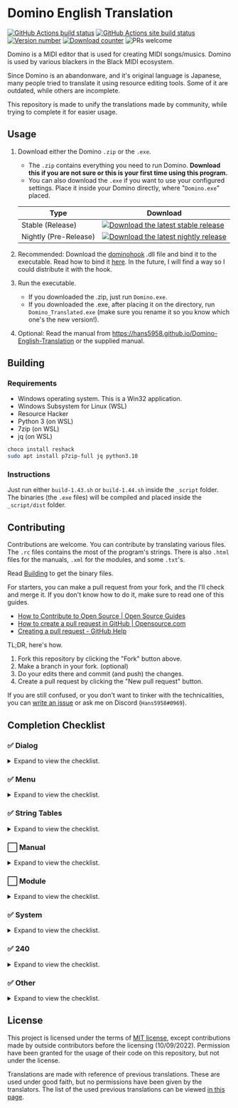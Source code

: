 
# Domino English Translation

[![GitHub Actions build status](https://img.shields.io/github/actions/workflow/status/Hans5958/Domino-English-Translation/PushCheck.yml?style=flat-square)](https://github.com/Hans5958/Domino-English-Translation/actions/)
[![GitHub Actions site build status](https://img.shields.io/github/actions/workflow/status/Hans5958/Domino-English-Translation/SiteDeploy.yml?style=flat-square&label=site)](https://github.com/Hans5958/Domino-English-Translation/actions/)
[![Version number](https://img.shields.io/github/v/release/Hans5958/Domino-English-Translation?style=flat-square)](https://github.com/Hans5958/Domino-English-Translation/releases/)
[![Download counter](https://img.shields.io/github/downloads/Hans5958/Domino-English-Translation/total.svg?style=flat-square)](https://github.com/Hans5958/Domino-English-Translation/releases/)
![PRs welcome](https://img.shields.io/badge/PRs-welcome-brightgreen.svg?style=flat-square)
<!-- [![Discord](https://img.shields.io/discord/139268201803546624.svg?color=7289DA&style=flat-square)](https://discord.gg/s42aft8) -->

Domino is a MIDI editor that is used for creating MIDI songs/musics. Domino is used by various blackers in the Black MIDI ecosystem.

Since Domino is an abandonware, and it's original language is Japanese, many people tried to translate it using resource editing tools. Some of it are outdated, while others are incomplete.

This repository is made to unify the translations made by community, while trying to complete it for easier usage.

## Usage

1. Download either the Domino `.zip` or the `.exe`.  
	- The `.zip` contains everything you need to run Domino. __Download this if you are not sure or this is your first time using this program.__  
	- You can also download the `.exe` if you want to use your configured settings. Place it inside your Domino directly, where "`Domino.exe`" placed.

	| Type | Download |
	| - | - |
	| Stable (Release) | [![Download the latest stable release](https://img.shields.io/github/v/release/Hans5958/Domino-English-Translation?label=download&style=flat-square)](https://github.com/Hans5958/Domino-English-Translation/releases/latest)
	| Nightly (Pre-Release) | [![Download the latest nightly release](https://img.shields.io/github/v/release/Hans5958/Domino-English-Translation?include_prereleases&label=download&style=flat-square)](https://github.com/Hans5958/Domino-English-Translation/releases)

2. Recommended: Download the [dominohook](https://github.com/khang06/dominohook/releases) .dll file and bind it to the executable.
   Read how to bind it [here](https://github.com/khang06/dominohook/blob/master/README.md#usage). In the future, I will find a way so I could distribute it with the hook.

3. Run the executable.
	- If you downloaded the .zip, just run `Domino.exe`.
	- If you downloaded the .exe, after placing it on the directory, run `Domino_Translated.exe` (make sure you rename it so you know which one's the new version!).

4. Optional: Read the manual from https://hans5958.github.io/Domino-English-Translation or the supplied manual.

## Building

### Requirements

- Windows operating system. This is a Win32 application.
- Windows Subsystem for Linux (WSL)
- Resource Hacker
- Python 3 (on WSL)
- 7zip (on WSL)
- jq (on WSL)

```bash
choco install reshack
sudo apt install p7zip-full jq python3.10
```

### Instructions

Just run either `build-1.43.sh` or `build-1.44.sh` inside the `_script` folder. The binaries (the `.exe` files) will be compiled and placed inside the `_script/dist` folder.

## Contributing

Contributions are welcome. You can contribute by translating various files. The `.rc` files contains the most of the program's strings. There is also `.html` files for the manuals, `.xml` for the modules, and some `.txt`'s.

Read [Building](#building) to get the binary files.

For starters, you can make a pull request from your fork, and the I'll check and merge it. If you don't know how to do it, make sure to read one of this guides.
- [How to Contribute to Open Source | Open Source Guides](https://opensource.guide/how-to-contribute/#opening-a-pull-request)
- [How to create a pull request in GitHub | Opensource.com](https://opensource.com/article/19/7/create-pull-request-github)
- [Creating a pull request - GitHub Help](https://help.github.com/en/github/collaborating-with-issues-and-pull-requests/creating-a-pull-request)

TL;DR, here's how.
1. Fork this repository by clicking the "Fork" button above.
2. Make a branch in your fork. (optional)
3. Do your edits there and commit (and push) the changes.
4. Create a pull request by clicking the "New pull request" button.

If you are still confused, or you don't want to tinker with the technicalities, you can [write an issue](https://github.com/Hans5958/Domino-English-Translation/issues) or ask me on Discord (`Hans5958#0969`). 
<!-- You can contribute by following these steps.

1. Fork the master repository.  
You can do this by visit [the repository](https://github.com/Hans5958/Domino-English-Translation/) and click the "Fork" button.

2. Do the edits on the forked repository.  
After you forked the repository, you can edit whatever you want. Don't forget to commit it, of course.

3. Create a pull request.  
After that, you can create a pull request by clicking the "New pull request" button. Follow the steps and we will review it. -->

## Completion Checklist

### ✅ Dialog

<details><summary>Expand to view the checklist.</summary>

- [x] 100
- [x] 131
- [x] 132
- [x] 133
- [x] 134
- [x] 135
- [x] 136
- [x] 137
- [x] 138
- [x] 139
- [x] 144
- [x] 145
- [x] 146
- [x] 148
- [x] 149
- [x] 150
- [x] 151
- [x] 152
- [x] 153
- [x] 154
- [x] 155
- [x] 156
- [x] 157
- [x] 158
- [x] 159
- [x] 160
- [x] 161
- [x] 162
- [x] 163
- [x] 164
- [x] 165
- [x] 166
- [x] 167
- [x] 168
- [x] 169
- [x] 170
- [x] 171
- [x] 172
- [x] 173
- [x] 174
- [x] 187
- [x] 188
- [x] 213
- [x] 216
- [x] 217
- [x] 219
- [x] 240
- [x] 266
- [x] 267
- [x] 268
- [x] 269
- [x] 270
- [x] 272
- [x] 273
- [x] 275
- [x] 276
- [x] 277
- [x] 278
- [x] 279
- [x] 280
- [x] 281
- [x] 282
- [x] 283
- [x] 284
- [x] 285
- [x] 286
- [x] 288
- [x] 289
- [x] 290
- [x] 291
- [x] 292
- [x] 293
- [x] 294
- [x] 295
- [x] 296
- [x] 297
- [x] 298
- [x] 299
- [x] 300
- [x] 301
- [x] 302
- [x] 303
- [x] 304
- [x] 305
- [x] 306
- [x] 307
- [x] 308
- [x] 309
- [x] 310
- [x] 311
- [x] 312
- [x] 313
- [x] 314
- [x] 315
- [x] 316
- [x] 317
- [x] 318
- [x] 319
- [x] 320
- [x] 321
- [x] 322
- [x] 323
- [x] 324
- [x] 325
- [x] 326
- [x] 327

</details>

### ✅ Menu

<details><summary>Expand to view the checklist.</summary>

- [x] 128
- [x] 130

</details>

### ✅ String Tables

<details><summary>Expand to view the checklist.</summary>

- [x] 1
- [x] 2
- [x] 3
- [x] 4
- [x] 5
- [x] 6
- [x] 7
- [x] 8
- [x] 9
- [x] 10
- [x] 11
- [x] 12
- [x] 13
- [x] 14
- [x] 15
- [x] 16
- [x] 17
- [x] 18
- [x] 19
- [x] 20
- [x] 21
- [x] 22
- [x] 23
- [x] 24
- [x] 25
- [x] 26
- [x] 27
- [x] 28
- [x] 29
- [x] 30
- [x] 31
- [x] 32
- [x] 33
- [x] 34
- [x] 35
- [x] 36
- [x] 37
- [x] 38
- [x] 39
- [x] 40
- [x] 41
- [x] 42
- [x] 43
- [x] 44
- [x] 45
- [x] 46
- [x] 47
- [x] 48
- [x] 49
- [x] 50
- [x] 51
- [x] 52
- [x] 53

</details>

### ⬜️ Manual

<details><summary>Expand to view the checklist.</summary>

- [x] Index (index.html)
- [x] Installation (install.html)
	- [x] System Requirements
	- [x] License
	- [x] Installing
	- [x] Updating
	- [x] Uninstalling
	- [x] Port Settings (important)
- [ ] Usage (use.html)
	- [ ] Area Names
	- [ ] Previewing Notes
	- [ ] Placing a Note
	- [ ] Playing
	- [ ] Playing in the Middle
	- [ ] Changing Note Length (Gate)
	- [ ] Changing Note Strength (Velocity)
	- [ ] Moving a Note
	- [ ] Undoing
	- [ ] Adjusting Snapping
	- [ ] Removing a Note
	- [ ] Changing Initial Gate and Velocity Values
	- [ ] Changing Initial Gate and Velocity Values Based on Other Notes
	- [ ] Moving Multiple Notes
	- [ ] Removing Multiple Notes
	- [ ] Duplicating Multiple Notes (Copy/Paste)
	- [ ] Duplicating Multiple Notes (Move Duplicate)
	- [ ] Changing Velocity Values of Multiple Notes
	- [ ] Changing Gate and Velocity Values of Multiple Notes
	- [ ] Slicing a Note
	- [ ] Gradually Shifting the Timing of Multiple Notes (Stroke)
	- [ ] Filtering Selection
	- [ ] Transposing Between Octaves
	- [ ] Switching Between Pen and Select Tools
	- [ ] Changing Instrument
	- [ ] Changing Volume and Pan of a Part
	- [ ] Changing Volume and Pan Live
	- [ ] Changing Pitch Bend and Expression Continuously (Mouse)
	- [ ] Changing Pitch Bend and Expression Continuously (Selection)
	- [ ] Copying Pitch Bend and Expression Curves
	- [ ] Changing Current Track
	- [ ] Displaying Notes Other Tracks at the Same Time (Onion Skin)
	- [ ] Changing Tempo
	- [ ] Editing Rhythm Track
	- [ ] Changing Note Strength on Rhythm Track
	- [ ] Converting a Track to a Rhythm Track
	- [ ] Naming a Track
	- [ ] Adding a Track
	- [ ] Adding a Track Set for a Port
	- [ ] Removing a Track
	- [ ] Rearranging a Track
	- [ ] Editing Multiple Tracks
	- [ ] Playing a Specific Track
	- [ ] Setting a Marker
	- [ ] Setting the Time Signature
	- [ ] Setting the Title and Other Project Properties
	- [ ] Inserting a Comment Event
	- [ ] Inserting an Exclusive Event
	- [ ] Inserting a Control Change Event
	- [ ] Inserting Multiple Control Change Events
	- [ ] Playing in a Loop
	- [ ] Syncing Playback Position with MIDI Devices
	- [ ] Using Variables
	- [ ] Recording in Real Time
	- [ ] Recording in Steps
	- [ ] Receiving System Exclusive events
	- [ ] Saving a Project
	- [ ] Opening a Project
	- [ ] Adjusting End of Track
	- [ ] Exporting as a MIDI File
	- [ ] Backing Up
	- [ ] Customizing Shortcut Keys
	- [ ] Customizing the Toolbar
	- [ ] Customizing Mouse Operations
	- [ ] Customizing Curves and Lines
- [ ] Sound Source Definition File Specifications (module.html)
	- [ ] Overview
	- [ ] Main Structure
	- [ ] Sound Source Basic Information
	- [ ] Option
	- [ ] Instrument List Information
	- [ ] Drum Set List Information
	- [ ] Control Change Macro List Information
	- [ ] Template List Information
	- [ ] Default Data Information
- [ ] Other (other.html)
	- [ ] Bug Report
	- [ ] Feature Request
	- [ ] Acknowledgments
	- [ ] FAQ
- [ ] assets...

</details>

### ⬜️ Module

<details><summary>Expand to view the checklist.</summary>

- [x] GMLevel1.xml
- [ ] ok_GSm.xml
- [ ] ok_XG2k.xml
- [ ] ok_XGb.xml
- [ ] SC-88Pro.xml
- [ ] SC-8850.xml

</details>

### ✅ System

<details><summary>Expand to view the checklist.</summary>

- [x] CurveCustom.txt
- [x] Exclusive.txt
- [x] Formula.txt
- [x] ParamMap.txt

</details>

### ✅ 240

<details><summary>Expand to view the checklist.</summary>

- [x] 134
- [x] 136
- [x] 156
- [x] 165
- [x] 174
- [x] 217
- [x] 275
- [x] 277
- [x] 279
- [x] 280
- [x] 281
- [x] 290
- [x] 293
- [x] 295
- [x] 297
- [x] 299
- [x] 300
- [x] 301
- [x] 306
- [x] 307
- [x] 319
- [x] 322

</details>

### ✅ Other

<details><summary>Expand to view the checklist.</summary>

- [x] readme.txt

</details>

## License

This project is licensed under the terms of [MIT license](LICENSE), except contributions made by outside contributors before the licensing (10/09/2022). Permission have been granted for the usage of their code on this repository, but not under the license.

Translations are made with reference of previous translations. These are used under good faith, but no permissions have been given by the translators. The list of the used previous translations can be viewed [in this page](https://hans5958.github.io/Black-MIDI-Meta/domino-translations/). 
